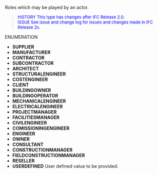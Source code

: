 Roles which may be played by an actor.

> <font size="-1" color="#0000FF">HISTORY This type has changes after IFC Release 2.0.
<br>ISSUE See issue and change log for issues and changes made in IFC Release 2x.</font>

ENUMERATION

* **SUPPLIER**
* **MANUFACTURER**
* **CONTRACTOR**
* **SUBCONTRACTOR**
* **ARCHITECT**
* **STRUCTURALENGINEER**
* **COSTENGINEER**
* **CLIENT**
* **BUILDINGOWNER**
* **BUILDINGOPERATOR**
* **MECHANICALENGINEER**
* **ELECTRICALENGINEER**
* **PROJECTMANAGER**
* **FACILITIESMANAGER**
* **CIVILENGINEER**
* **COMISSIONINGENGINEER**
* **ENGINEER**
* **OWNER**
* **CONSULTANT**
* **CONSTRUCTIONMANAGER**
* **FIELDCONSTRUCTIONMANAGER**
* **RESELLER**
* **USERDEFINED** User defined value to be provided.